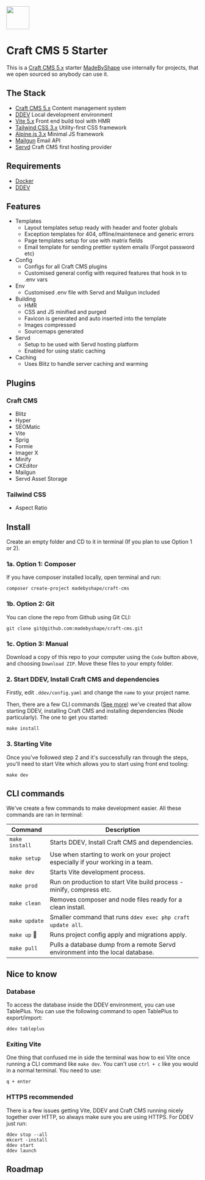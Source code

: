 <img src="https://github.com/madebyshape/craft-cms/blob/master/src/public/images/favicon.png" width="60">

# Craft CMS 5 Starter

This is a [Craft CMS 5.x](https://github.com/craftcms/cms) starter [MadeByShape](https://madebyshape.co.uk) use internally for projects, that we open sourced so anybody can use it.

## The Stack

- [Craft CMS 5.x](https://craftcms.com) Content management system
- [DDEV](https://ddev.com) Local development environment
- [Vite 5.x](https://vitejs.dev) Front end build tool with HMR
- [Tailwind CSS 3.x](https://tailwindcss.com) Utility-first CSS framework
- [Alpine.js 3.x](https://alpinejs.dev/) Minimal JS framework
- [Mailgun](https://www.mailgun.com/) Email API
- [Servd](https://servd.host) Craft CMS first hosting provider

## Requirements

- [Docker](https://www.docker.com)
- [DDEV](https://ddev.com)

## Features

- Templates
    - Layout templates setup ready with header and footer globals
    - Exception templates for 404, offline/maintenece and generic errors
    - Page templates setup for use with matrix fields
    - Email template for sending prettier system emails (Forgot password etc)
- Config
    - Configs for all Craft CMS plugins
    - Customised general config with required features that hook in to .env vars
- Env
    - Customised .env file with Servd and Mailgun included
- Building
    - HMR
    - CSS and JS minified and purged
    - Favicon is generated and auto inserted into the template
    - Images compressed
    - Sourcemaps generated
- Servd
    - Setup to be used with Servd hosting platform
    - Enabled for using static caching
- Caching
    - Uses Blitz to handle server caching and warming

## Plugins

### Craft CMS

- Blitz
- Hyper
- SEOMatic
- Vite
- Sprig
- Formie
- Imager X
- Minify
- CKEditor
- Mailgun
- Servd Asset Storage

### Tailwind CSS

- Aspect Ratio

## Install

Create an empty folder and CD to it in terminal (If you plan to use Option 1 or 2).

### 1a. Option 1: Composer

If you have composer installed locally, open terminal and run:

```shell
composer create-project madebyshape/craft-cms
```

### 1b. Option 2: Git

You can clone the repo from Github using Git CLI:

```shell
git clone git@github.com:madebyshape/craft-cms.git
```

### 1c. Option 3: Manual

Download a copy of this repo to your computer using the `Code` button above, and choosing `Download ZIP`. Move these files to your empty folder.

### 2. Start DDEV, Install Craft CMS and dependencies

Firstly, edit `.ddev/config.yaml` and change the `name` to your project name.

Then, there are a few CLI commands ([See more](#cli-commands)) we've created that allow starting DDEV, installing Craft CMS and installing dependencies (Node particularly). The one to get you started:

```shell
make install
```

### 3. Starting Vite

Once you've followed step 2 and it's successfully ran through the steps, you'll need to start Vite which allows you to start using front end tooling:

```shell
make dev
```

## CLI commands

We've create a few commands to make development easier. All these commands are ran in terminal:

| Command | Description |
| -------- | ------- |
| `make install` | Starts DDEV, Install Craft CMS and dependencies. |
| `make setup` | Use when starting to work on your project especially if your working in a team. |
| `make dev` | Starts Vite development process. |
| `make prod` | Run on production to start Vite build process - minify, compress etc. |
| `make clean` | Removes composer and node files ready for a clean install. |
| `make update` | Smaller command that runs `ddev exec php craft update all`. |
| `make up` 💅 | Runs project config apply and migrations apply. |
| `make pull` | Pulls a database dump from a remote Servd environment into the local database. |

## Nice to know

### Database

To access the database inside the DDEV environment, you can use TablePlus. You can use the following command to open TablePlus to export/import:

```shell
ddev tableplus
```

### Exiting Vite

One thing that confused me in side the terminal was how to exi Vite once running a CLI command like `make dev`. You can't use `ctrl + c` like you would in a normal terminal. You need to use:

```shell
q + enter
```

### HTTPS recommended

There is a few issues getting Vite, DDEV and Craft CMS running nicely together over HTTP, so always make sure you are using HTTPS. For DDEV just run:

```shell
ddev stop --all
mkcert -install
ddev start
ddev launch
```

## Roadmap
